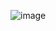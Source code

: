 ![image](https://user-images.githubusercontent.com/112502847/201191428-9eee1959-2248-4201-9d63-899aeb5325c3.png)
